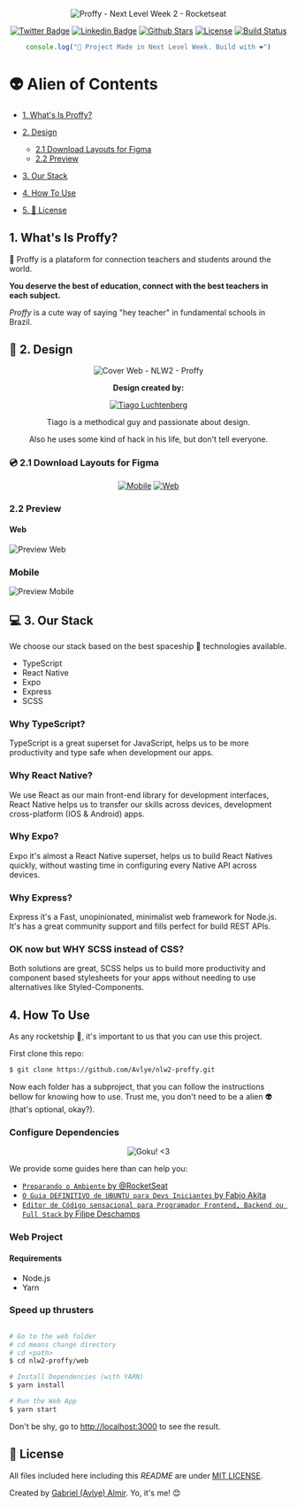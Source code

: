 <div align="center">

  ![Proffy - Next Level Week 2 - Rocketseat](./design/images/logo.png)

</div>

<div align="center">

[![Twitter Badge](https://img.shields.io/badge/-@avlyev-00a1f4?style=flat-square&labelColor=ab0387&logo=twitter&logoColor=white&link=https://twitter.com/avlyev)](https://twitter.com/avlyev)
[![Linkedin Badge](https://img.shields.io/badge/-avlye-00a1f4?style=flat-square&labelColor=ab0387&logo=Linkedin&logoColor=white&link=https://www.linkedin.com/in/avlye/)](https://www.linkedin.com/in/avlye/)
[![Github Stars](https://img.shields.io/github/stars/avlye/nlw2-proffy?color=ab0387&logo=github&logoColor=white)](https://github.com/Avlye/nlw2-proffy/stargazers)
[![License](https://img.shields.io/badge/License-MIT-yellow.svg?color=ab0387)](./LICENSE)
[![Build Status](https://travis-ci.org/Avlye/nlw2-proffy.svg?branch=master)](https://travis-ci.org/Avlye/nlw2-proffy)

</div>

<div align="center">

```typescript
console.log("🚀 Project Made in Next Level Week. Build with ❤️")
```

</div>


👽 Alien of Contents
=================

<!--ts-->

- [1. What's Is Proffy?](#1-whats-is-proffy)

- [2. Design](#-2-design)
  - [2.1 Download Layouts for Figma](#-21-download-layouts-for-figma)
  - [2.2 Preview](#22-preview)

- [3. Our Stack](#-3-our-stack)
- [4. How To Use](#4-how-to-use)
- [5. 📕 License](#-license)
<!--te-->

## 1. What's Is Proffy?

📖 Proffy is a plataform for connection teachers and students around the world.

**You deserve the best of education, connect with the best teachers in each subject.**

*Proffy* is a cute way of saying "hey teacher" in fundamental schools in Brazil.


## 🎨 2. Design

<div align="center">

![Cover Web - NLW2 - Proffy](./design/images/cover.png)

**Design created by:**

[![Tiago Luchtenberg](./design/images/designer.png)](https://www.instagram.com/tiagoluchtenberg/)

Tiago is a methodical guy and passionate about design.

Also he uses some kind of hack in his life, but don't tell everyone.

</div>


### 💿 2.1 Download Layouts for Figma

<div align="center">

[![Mobile](./design/images/mobile.png)]()
[![Web](./design/images/web.png)]()

</div>


### 2.2 Preview

#### Web

![Preview Web](./design/images/preview-web.png)


### Mobile

![Preview Mobile](./design/images/preview-mobile.png)


## 💻 3. Our Stack

We choose our stack based on the best spaceship 🚀 technologies available.

- TypeScript
- React Native
- Expo
- Express
- SCSS

### Why TypeScript?

TypeScript is a great superset for JavaScript, helps us to be more productivity and type safe when development our apps.

### Why React Native?

We use React as our main front-end library for development interfaces,
React Native helps us to transfer our skills across devices, development cross-platform (IOS & Android) apps.

### Why Expo?

Expo it's almost a React Native superset, helps us to build React Natives quickly, without wasting time in configuring every Native API across devices.

### Why Express?

Express it's a Fast, unopinionated, minimalist web framework for Node.js.
It's has a great community support and fills perfect for build REST APIs.

### OK now but WHY SCSS instead of CSS?

Both solutions are great, SCSS helps us to build more productivity and component based stylesheets for your apps without needing to use alternatives like Styled-Components.

## 4. How To Use

As any rocketship 🚀, it's important to us that you can use this project.

First clone this repo:

```zsh
$ git clone https://github.com/Avlye/nlw2-proffy.git
```

Now each folder has a subproject, that you can follow the instructions bellow for knowing how to use. Trust me, you don't need to be a alien 👽 (that's optional, okay?).

### Configure Dependencies

<div align="center">

![Goku! <3](https://media.giphy.com/media/cPfjwUZtwArxyHVqjz/giphy.gif)

</div>

We provide some guides here than can help you:

- [`Preparando o Ambiente` by @RocketSeat](https://www.notion.so/Configurando-Ambiente-NLW-98a471ad3cb6448284b8ceed31c45767)
- [`O Guia DEFINITIVO de UBUNTU para Devs Iniciantes` by Fabio Akita](https://www.youtube.com/watch?v=epiyExCyb2s)
- [`Editor de Código sensacional para Programador Frontend, Backend ou Full Stack` by Filipe Deschamps](https://www.youtube.com/watch?v=Q7YfzbJRzm0)

### Web Project

#### Requirements

- Node.js
- Yarn

### Speed up thrusters

```zsh

# Go to the web folder
# cd means change directory
# cd <path>
$ cd nlw2-proffy/web

# Install Dependencies (with YARN)
$ yarn install

# Run the Web App
$ yarn start
```

Don't be shy, go to [http://localhost:3000](http://localhost:3000) to see the result.

## 📕 License

All files included here including this *README* are under [MIT LICENSE](./LICENSE).

Created by [Gabriel (Avlye) Almir](https://github.com/Avlye). Yo, it's me! 😊
